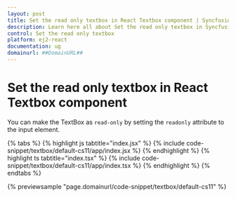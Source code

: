 ```yaml
---
layout: post
title: Set the read only textbox in React Textbox component | Syncfusion
description: Learn here all about Set the read only textbox in Syncfusion React Textbox component of Syncfusion Essential JS 2 and more.
control: Set the read only textbox 
platform: ej2-react
documentation: ug
domainurl: ##DomainURL##
---
```


# Set the read only textbox in React Textbox component

You can make the TextBox as `read-only` by setting the `readonly` attribute to the input element.

{% tabs %}
{% highlight js tabtitle="index.jsx" %}
{% include code-snippet/textbox/default-cs11/app/index.jsx %}
{% endhighlight %}
{% highlight ts tabtitle="index.tsx" %}
{% include code-snippet/textbox/default-cs11/app/index.tsx %}
{% endhighlight %}
{% endtabs %}

 {% previewsample "page.domainurl/code-snippet/textbox/default-cs11" %}
